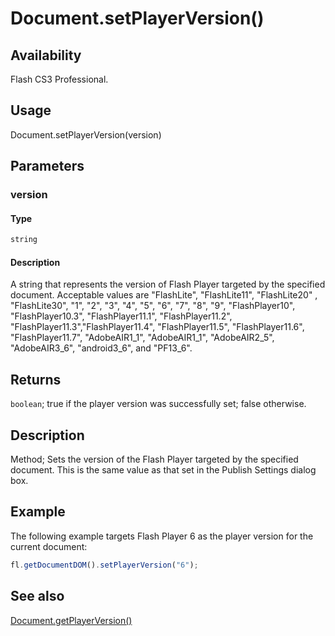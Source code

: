 # Document.setPlayerVersion()

## Availability

Flash CS3 Professional.

## Usage

Document.setPlayerVersion(version)

## Parameters

### **version**

#### Type

```typescript
string
```

#### Description

A string that represents the version of Flash Player targeted by the specified document. Acceptable values are "FlashLite", "FlashLite11", "FlashLite20" , "FlashLite30", "1", "2", "3", "4", "5", "6", "7", "8", "9", "FlashPlayer10", "FlashPlayer10.3", "FlashPlayer11.1", "FlashPlayer11.2", "FlashPlayer11.3","FlashPlayer11.4", "FlashPlayer11.5", "FlashPlayer11.6", "FlashPlayer11.7", "AdobeAIR1_1", "AdobeAIR1_1", "AdobeAIR2_5", "AdobeAIR3_6", "android3_6", and "PF13_6".

## Returns

`boolean`; true if the player version was successfully set; false otherwise.

## Description

Method; Sets the version of the Flash Player targeted by the specified document. This is the same value as that set in the Publish Settings dialog box.

## Example

The following example targets Flash Player 6 as the player version for the current document:

```javascript
fl.getDocumentDOM().setPlayerVersion("6");
```

## See also

[Document.getPlayerVersion()](../Document_object/Document82.md)
